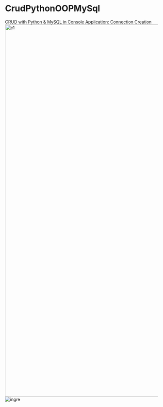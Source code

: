 # CrudPythonOOPMySql
CRUD with Python &amp; MySQL in Console Application: Connection Creation
<img width="1228" alt="c1" src="https://user-images.githubusercontent.com/3122465/216357719-f4f9ed57-1103-4bae-bd2c-17cb00c4a6ca.png">
![ingre](https://user-images.githubusercontent.com/3122465/216457247-6395b8e1-e63e-4fd0-887a-eb96e781a2a4.png)
